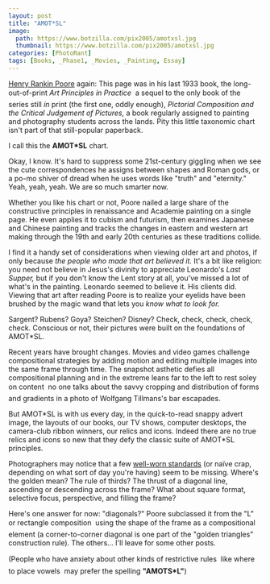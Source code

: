 ```yaml
---
layout: post
title: "AMOT*SL"
image:
  path: https://www.botzilla.com/pix2005/amotxsl.jpg
  thumbnail: https://www.botzilla.com/pix2005/amotxsl.jpg
categories: [PhotoRant]
tags: [Books, _Phase1, _Movies, _Painting, Essay]
---
```


<a href="{{ site.baseurl }}{% post_url 2004-12-14-Burdens %}">Henry Rankin Poore</a> again: This page was in his last 1933 book, the long-out-of-print <i>Art Principles in Practice</i> &#151; a sequel to the only book of the series still <i>in</i> print (the first one, oddly enough), <i>Pictorial Composition and the Critical Judgement of Pictures,</i> a book regularly assigned to painting and photography students across the lands. Pity this little taxonomic chart isn't part of that still-popular paperback.

I call this the <b>AMOT*SL</b> chart.

<!--more-->
Okay, I know. It's hard to suppress some 21st-century giggling when we see the cute correspondences he assigns between shapes and Roman gods, or a po-mo shiver of dread when he uses words like "truth" and "eternity." Yeah, yeah, yeah.  We are so much smarter now.

Whether you like his chart or not, Poore nailed a large share of the constructive principles in renaissance and Academie painting on a single page. He even applies it to cubism and futurism, then examines Japanese and Chinese painting and tracks the changes in eastern and western art making through the 19th and early 20th centuries as these traditions collide.

I find it a handy set of considerations when viewing older art and photos, if only because <i>the people who made that art believed it.</i> It's a bit like religion: you need not believe in Jesus's divinity to appreciate Leonardo's <i>Last Supper,</i> but if you don't know the Lent story at all, you've missed a lot of what's in the painting. Leonardo seemed to believe it. His clients did. Viewing that art after reading Poore is to realize your eyelids have been brushed by the magic wand that lets you <i>know what to look for.</i>

Sargent? Rubens? Goya? Steichen? Disney? Check, check, check, check, check. Conscious or not, their pictures were built on the foundations of AMOT\*SL.

Recent years have brought changes. Movies and video games challenge compositional strategies by adding motion and editing multiple images into the same frame through time. The snapshot asthetic defies all compositional planning and in the extreme leans far to the left to rest soley on content &#151; no one talks about the savvy cropping and distribution of forms and gradients in a photo of Wolfgang Tillmans's bar escapades.

But AMOT\*SL is with us every day, in the quick-to-read snappy advert image, the layouts of our books, our TV  shows, computer desktops, the camera-club ribbon winners, our relics and icons. Indeed there are no true relics and icons so new that they defy the classic suite of AMOT\*SL principles.

Photographers may notice that a few <a href="http://photoinf.com/">well-worn standards</a> (or na&iuml;ve crap, depending on what sort of day you're having) seem to be missing. Where's the golden mean? The rule of thirds? The thrust of a diagonal line, ascending or descending across the frame? What about square format, selective focus, perspective, and filling the frame?

Here's one answer for now: "diagonals?" Poore subclassed it from the "L" or rectangle composition &#151; using the shape of the frame as a compositional element (a corner-to-corner diagonal is one part of the "golden triangles" construction rule). The others... I'll leave for some other posts.

(People who have anxiety about other kinds of restrictive rules &#151; like where to place vowels &#151; may prefer the spelling <b>"AMOTS*L"</b>)
